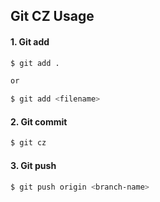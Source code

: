 ## Git CZ Usage

#### 1. Git add

```bash
$ git add .

or

$ git add <filename>
```

#### 2. Git commit

```bash
$ git cz
```

#### 3. Git push

```bash
$ git push origin <branch-name>
```